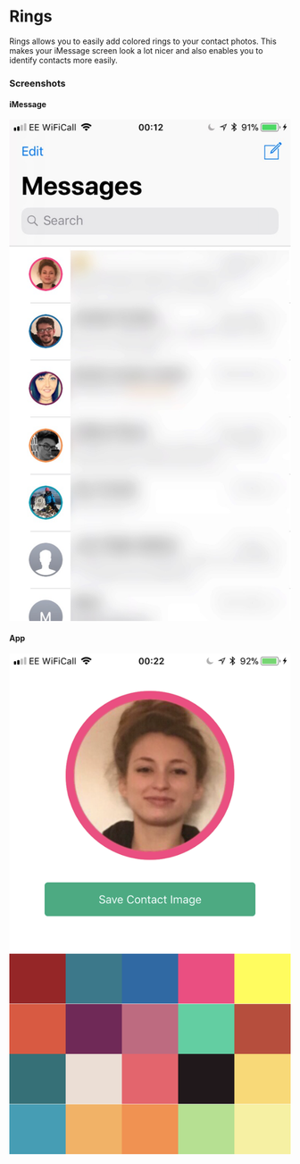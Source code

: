 # Rings

Rings allows you to easily add colored rings to your contact photos. This makes your iMessage screen look a lot nicer and also enables you to identify contacts more easily.

### Screenshots

#### iMessage

![Screenshot](https://raw.githubusercontent.com/tuckerwales/Rings/master/Images/imessageScreenshot.png)

#### App

![Screenshot](https://raw.githubusercontent.com/tuckerwales/Rings/master/Images/appScreenshot.png)
